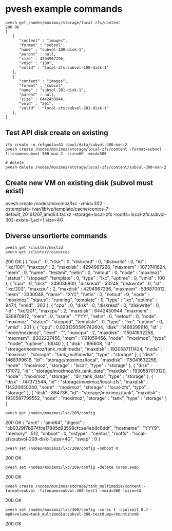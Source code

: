 # pvesh example commands

    pvesh get /nodes/moximoz/storage/local-zfs/content
    200 OK
    [
       {
          "content" : "images",
          "format" : "subvol",
          "name" : "subvol-100-disk-1",
          "parent" : null,
          "size" : 4294967296,
          "vmid" : "100",
          "volid" : "local-zfs:subvol-100-disk-1"
       },
       {
          "content" : "images",
          "format" : "subvol",
          "name" : "subvol-201-disk-1",
          "parent" : null,
          "size" : 6442450944,
          "vmid" : "201",
          "volid" : "local-zfs:subvol-201-disk-1"
       },
    ]

## Test API disk create on existing

    zfs create -o refquota=4G rpool/data/subvol-300-man-2
    pvesh create /nodes/moximoz/storage/local-zfs/content -format=subvol -filename=subvol-300-man-2 -size=6G -vmid=300

    # delete
    pvesh delete /nodes/moximoz/storage/local-zfs/content/subvol-300-man-2

## Create new VM on existing disk (subvol must exist)
pvesh create /nodes/moximoz/lxc -vmid=302 -ostemplate=/var/lib/vz/template/cache/centos-7-default_20161207_amd64.tar.xz -storage=local-zfs -rootfs=local-zfs:subvol-302-exists-1,acl=1,size=4G

## Diverse unsortierte commands

    pvesh get /cluster/nextid
    pvesh get /cluster/resources
200 OK
[
   {
      "cpu" : 0,
      "disk" : 0,
      "diskread" : 0,
      "diskwrite" : 0,
      "id" : "lxc/100",
      "maxcpu" : 2,
      "maxdisk" : 4294967296,
      "maxmem" : 1073741824,
      "mem" : 0,
      "name" : "testimi",
      "netin" : 0,
      "netout" : 0,
      "node" : "moximoz",
      "status" : "stopped",
      "template" : 0,
      "type" : "lxc",
      "uptime" : 0,
      "vmid" : 100
   },
   {
      "cpu" : 0,
      "disk" : 249036800,
      "diskread" : 53248,
      "diskwrite" : 0,
      "id" : "lxc/203",
      "maxcpu" : 2,
      "maxdisk" : 4294967296,
      "maxmem" : 536870912,
      "mem" : 3330048,
      "name" : "XY2",
      "netin" : 0,
      "netout" : 0,
      "node" : "moximoz",
      "status" : "running",
      "template" : 0,
      "type" : "lxc",
      "uptime" : 9474,
      "vmid" : 203
   },
   {
      "cpu" : 0,
      "disk" : 0,
      "diskread" : 0,
      "diskwrite" : 0,
      "id" : "lxc/201",
      "maxcpu" : 2,
      "maxdisk" : 6442450944,
      "maxmem" : 536870912,
      "mem" : 0,
      "name" : "YYY",
      "netin" : 0,
      "netout" : 0,
      "node" : "moximoz",
      "status" : "stopped",
      "template" : 0,
      "type" : "lxc",
      "uptime" : 0,
      "vmid" : 201
   },
   {
      "cpu" : 0.0231350590742604,
      "disk" : 1468399616,
      "id" : "node/moximoz",
      "level" : "",
      "maxcpu" : 2,
      "maxdisk" : 115041632256,
      "maxmem" : 8302227456,
      "mem" : 1191059456,
      "node" : "moximoz",
      "type" : "node",
      "uptime" : 10040
   },
   {
      "disk" : 196608,
      "id" : "storage/moximoz/tank_multimedia",
      "maxdisk" : 1930587111424,
      "node" : "moximoz",
      "storage" : "tank_multimedia",
      "type" : "storage"
   },
   {
      "disk" : 1468399616,
      "id" : "storage/moximoz/local",
      "maxdisk" : 115041632256,
      "node" : "moximoz",
      "storage" : "local",
      "type" : "storage"
   },
   {
      "disk" : 131072,
      "id" : "storage/moximoz/dir_tank_data",
      "maxdisk" : 1930587013120,
      "node" : "moximoz",
      "storage" : "dir_tank_data",
      "type" : "storage"
   },
   {
      "disk" : 747372544,
      "id" : "storage/moximoz/local-zfs",
      "maxdisk" : 114320650240,
      "node" : "moximoz",
      "storage" : "local-zfs",
      "type" : "storage"
   },
   {
      "disk" : 884736,
      "id" : "storage/moximoz/tank",
      "maxdisk" : 1930587799552,
      "node" : "moximoz",
      "storage" : "tank",
      "type" : "storage"
   }
]

    pvesh get /nodes/moximoz/lxc/209/config
200 OK
{
   "arch" : "amd64",
   "digest" : "cb9329f7b974fce17885d93598cfcae4ebdc6ddf",
   "hostname" : "YYY9",
   "memory" : 512,
   "onboot" : 0,
   "ostype" : "centos",
   "rootfs" : "local-zfs:subvol-209-disk-1,size=4G",
   "swap" : 0
}

    pvesh set /nodes/moximoz/lxc/209/config -onboot 0
200 OK

    pvesh set /nodes/moximoz/lxc/209/config -delete cores,swap
200 OK

    pvesh create /nodes/moximoz/storage/tank_multimedia/content -format=subvol -filename=subvol-300-test1 -vmid=300 -size=4G 
200 OK

    pvesh set /nodes/moximoz/lxc/300/config -cores 1 -cpulimit 0.4 -mp0=volume=tank_multimedia:subvol-300-test0,mp=/mountinvm0
200 OK


